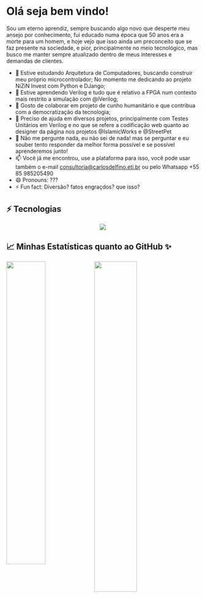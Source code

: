 Olá seja bem vindo!
===================

Sou um eterno aprendiz, sempre buscando algo novo que desperte meu ansejo por conhecimento, fui educado numa época que 50 anos era a morte para um homem, e hoje vejo que isso ainda um preconceito que se faz presente na sociedade, e pior, principalmente no meio tecnológico, mas busco me manter sempre atualizado dentro de meus interesses e demandas de clientes.

- 🔭 Estive estudando Arquitetura de Computadores, buscando construir meu próprio microcontrolador; No momento me dedicando ao projeto NiZiN Invest com Python e DJango;
- 🌱 Estive aprendendo Verilog e tudo que é relativo a FPGA num contexto mais restrito a simulação com @iVerilog;
- 👯 Gosto de colaborar em projeto de cunho humanitário e que contribua com a democratização da tecnologia;
- 🤔 Preciso de ajuda em diversos projetos, principalmente com Testes Unitários em Verilog e no que se refere a codificação web quanto ao designer da página nos projetos @IslamicWorks e @StreetPet
- 💬 Não me pergunte nada, eu não sei de nada! mas se perguntar e eu souber tento responder da melhor forma possível e se possível aprenderemos junto!
- 📫 Você já me encontrou, use a plataforma para isso, você pode usar também o e-mail consultoria@carlosdelfino.eti.br ou pelo Whatsapp +55 85 985205490
- 😄 Pronouns: ???
- ⚡ Fun fact: Diversão? fatos engraçdos? que isso?

## ⚡ Tecnologias

<div align="center">
  <img src="https://skillicons.dev/icons?i=html,angular,js,typescript,java,c,python,django,nativescript,firebase,verilog,risc-v,arduino,linux,mysql,eclipse,git,github,gitlab"></img>
</div>
  

## 📈 Minhas Estatísticas quanto ao GitHub ✨


<img align="left" width="45%" src="https://github-readme-stats.vercel.app/api?username=carlosdelfino&show_icons=true&theme=merko"></img>

<img width="47%" src="https://github-readme-stats.vercel.app/api/top-langs/?username=carlosdelfino&layout=compact&theme=merko"></img>
